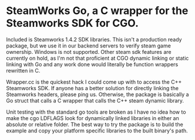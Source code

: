 # SteamWorks Go, a C wrapper for the Steamworks SDK for CGO. 

Included is Steamworks 1.4.2 SDK libraries.  This isn't a production ready package, but we use it in our backend servers to verify steam game ownership.  Windows is not supported.  Other steam sdk features are currently on hold, as I'm not that proficient at CGO dynamic linking or static linking with Go and any work done would literally be function wrappers rewritten in C. 

Wrapper.cc is the quickest hack I could come up with to access the C++ Steamworks SDK.  If anyone has a better solution for directly linking the Steamworks headers, please ping us.  Otherwise, the package is basically a Go struct that calls a C wrapper that calls the C++ steam dynamic library.

Unit testing with the standard go tools are broken as I have no idea how to make the cgo LDFLAGS look for dynamically linked libraries in either an absolute or relative folder.  The best way to try the package is to build the example and copy your platform specific libraries to the built binary's path.



